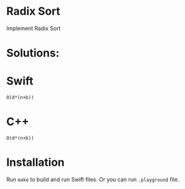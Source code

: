 # Radix Sort
Implement Radix Sort

# Solutions:

# Swift
```
O(d*(n+b))
```
# C++
```
O(d*(n+b))
```

# Installation
Run `make` to build and run Swift files. Or you can run `.playground` file.
